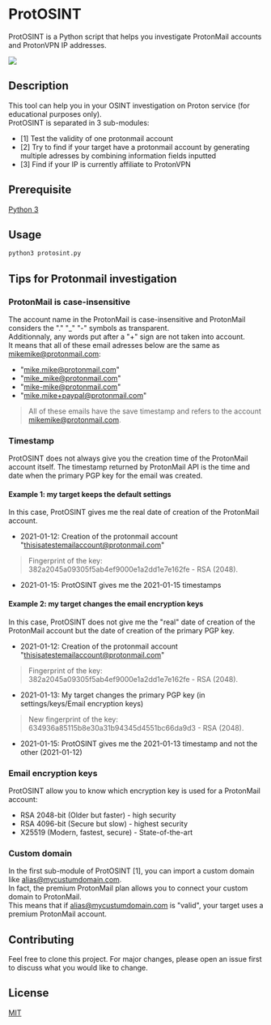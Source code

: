 # ProtOSINT
ProtOSINT is a Python script that helps you investigate ProtonMail accounts and ProtonVPN IP addresses.

![](https://github.com/pixelbubble/pixelbubble/blob/main/protosint.gif)

## Description
This tool can help you in your OSINT investigation on Proton service (for educational purposes only).  
ProtOSINT is separated in 3 sub-modules:
- [1] Test the validity of one protonmail account
- [2] Try to find if your target have a protonmail account by generating multiple adresses by combining information fields inputted
- [3] Find if your IP is currently affiliate to ProtonVPN

## Prerequisite

   [Python 3](https://www.python.org/downloads/)

## Usage

```bash
python3 protosint.py
```

## Tips for Protonmail investigation

### ProtonMail is case-insensitive

The account name in the ProtonMail is case-insensitive and ProtonMail considers the "." "_" "-" symbols as transparent.  
Additionnaly, any words put after a "+" sign are not taken into account.  
It means that all of these email adresses below are the same as mikemike@protonmail.com:  
- "mike.mike@protonmail.com"
- "mike_mike@protonmail.com"
- "mike-mike@protonmail.com"
- "mike.mike+paypal@protonmail.com"
>All of these emails have the save timestamp and refers to the account mikemike@protonmail.com.

### Timestamp

ProtOSINT does not always give you the creation time of the ProtonMail account itself. The timestamp returned by ProtonMail API is the time and date when the primary PGP key for the email was created.

#### Example 1: my target keeps the default settings
In this case, ProtOSINT gives me the real date of creation of the ProtonMail account.
- 2021-01-12: Creation of the protonmail account "thisisatestemailaccount@protonmail.com"  
> Fingerprint of the key: 382a2045a09305f5ab4ef9000e1a2dd1e7e162fe - RSA (2048).
- 2021-01-15: ProtOSINT gives me the 2021-01-15 timestamps  

#### Example 2: my target changes the email encryption keys
In this case, ProtOSINT does not give me the "real" date of creation of the ProtonMail account but the date of creation of the primary PGP key.
- 2021-01-12: Creation of the protonmail account "thisisatestemailaccount@protonmail.com"  
> Fingerprint of the key: 382a2045a09305f5ab4ef9000e1a2dd1e7e162fe - RSA (2048).
- 2021-01-13: My target changes the primary PGP key (in settings/keys/Email encryption keys)  
> New fingerprint of the key: 634936a85115b8e30a31b94345d4551bc66da9d3 - RSA (2048).
- 2021-01-15: ProtOSINT gives me the 2021-01-13 timestamp and not the other (2021-01-12)

### Email encryption keys

ProtOSINT allow you to know which encryption key is used for a ProtonMail account:
- RSA 2048-bit (Older but faster) - high security
- RSA 4096-bit (Secure but slow) - highest security
- X25519 (Modern, fastest, secure) - State-of-the-art 

### Custom domain

In the first sub-module of ProtOSINT [1], you can import a custom domain like alias@mycustumdomain.com.   
In fact, the premium ProtonMail plan allows you to connect your custom domain to ProtonMail.  
This means that if alias@mycustumdomain.com is "valid", your target uses a premium ProtonMail account.  

## Contributing
Feel free to clone this project. For major changes, please open an issue first to discuss what you would like to change.

## License
[MIT](https://choosealicense.com/licenses/mit/)
